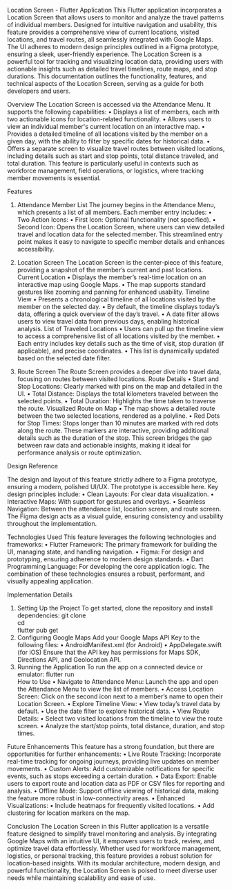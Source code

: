 Location Screen - Flutter Application
This Flutter application incorporates a Location Screen that allows users to monitor and analyze the travel patterns of individual members. Designed for intuitive navigation and usability, this feature provides a comprehensive view of current locations, visited locations, and travel routes, all seamlessly integrated with Google Maps. The UI adheres to modern design principles outlined in a Figma prototype, ensuring a sleek, user-friendly experience.
The Location Screen is a powerful tool for tracking and visualizing location data, providing users with actionable insights such as detailed travel timelines, route maps, and stop durations. This documentation outlines the functionality, features, and technical aspects of the Location Screen, serving as a guide for both developers and users.

Overview
The Location Screen is accessed via the Attendance Menu. It supports the following capabilities:
	•	Displays a list of members, each with two actionable icons for location-related functionality.
	•	Allows users to view an individual member's current location on an interactive map.
	•	Provides a detailed timeline of all locations visited by the member on a given day, with the ability to filter by specific dates for historical data.
	•	Offers a separate screen to visualize travel routes between visited locations, including details such as start and stop points, total distance traveled, and total duration.
This feature is particularly useful in contexts such as workforce management, field operations, or logistics, where tracking member movements is essential.

Features
1. Attendance Member List
The journey begins in the Attendance Menu, which presents a list of all members. Each member entry includes:
	•	Two Action Icons: 
	•	First Icon: Optional functionality (not specified).
	•	Second Icon: Opens the Location Screen, where users can view detailed travel and location data for the selected member.
This streamlined entry point makes it easy to navigate to specific member details and enhances accessibility.

2. Location Screen
The Location Screen is the center-piece of this feature, providing a snapshot of the member’s current and past locations.
Current Location
	•	Displays the member’s real-time location on an interactive map using Google Maps.
	•	The map supports standard gestures like zooming and panning for enhanced usability.
Timeline View
	•	Presents a chronological timeline of all locations visited by the member on the selected day.
	•	By default, the timeline displays today’s data, offering a quick overview of the day’s travel.
	•	A date filter allows users to view travel data from previous days, enabling historical analysis.
List of Traveled Locations
	•	Users can pull up the timeline view to access a comprehensive list of all locations visited by the member.
	•	Each entry includes key details such as the time of visit, stop duration (if applicable), and precise coordinates.
	•	This list is dynamically updated based on the selected date filter.

3. Route Screen
The Route Screen provides a deeper dive into travel data, focusing on routes between visited locations.
Route Details
	•	Start and Stop Locations: Clearly marked with pins on the map and detailed in the UI.
	•	Total Distance: Displays the total kilometers traveled between the selected points.
	•	Total Duration: Highlights the time taken to traverse the route.
Visualized Route on Map
	•	The map shows a detailed route between the two selected locations, rendered as a polyline.
	•	Red Dots for Stop Times: Stops longer than 10 minutes are marked with red dots along the route. These markers are interactive, providing additional details such as the duration of the stop.
This screen bridges the gap between raw data and actionable insights, making it ideal for performance analysis or route optimization.


Design Reference

The design and layout of this feature strictly adhere to a Figma prototype, ensuring a modern, polished UI/UX. The prototype is accessible here.
Key design principles include:
	•	Clean Layouts: For clear data visualization.
	•	Interactive Maps: With support for gestures and overlays.
	•	Seamless Navigation: Between the attendance list, location screen, and route screen.
The Figma design acts as a visual guide, ensuring consistency and usability throughout the implementation.

Technologies Used
This feature leverages the following technologies and frameworks:
	•	Flutter Framework: The primary framework for building the UI, managing state, and handling navigation.
	•	Figma: For design and prototyping, ensuring adherence to modern design standards.
	•	Dart Programming Language: For developing the core application logic.
The combination of these technologies ensures a robust, performant, and visually appealing application.

Implementation Details
1. Setting Up the Project
To get started, clone the repository and install dependencies:
git clone <repository-url>  
cd <repository-folder>  
flutter pub get  
2. Configuring Google Maps
Add your Google Maps API Key to the following files:
	•	AndroidManifest.xml (for Android)
	•	AppDelegate.swift (for iOS)
Ensure that the API key has permissions for Maps SDK, Directions API, and Geolocation API.
3. Running the Application
To run the app on a connected device or emulator:
flutter run  
How to Use
	•	Navigate to Attendance Menu: Launch the app and open the Attendance Menu to view the list of members.
	•	Access Location Screen: Click on the second icon next to a member’s name to open their Location Screen.
	•	Explore Timeline View:
	•	View today’s travel data by default.
	•	Use the date filter to explore historical data.
	•	View Route Details:
	•	Select two visited locations from the timeline to view the route screen.
	•	Analyze the start/stop points, total distance, duration, and stop times.

Future Enhancements
This feature has a strong foundation, but there are opportunities for further enhancements:
	•	Live Route Tracking: Incorporate real-time tracking for ongoing journeys, providing live updates on member movements.
	•	Custom Alerts: Add customizable notifications for specific events, such as stops exceeding a certain duration.
	•	Data Export: Enable users to export route and location data as PDF or CSV files for reporting and analysis.
	•	Offline Mode: Support offline viewing of historical data, making the feature more robust in low-connectivity areas.
	•	Enhanced Visualizations:
	•	Include heatmaps for frequently visited locations.
	•	Add clustering for location markers on the map.



Conclusion
The Location Screen in this Flutter application is a versatile feature designed to simplify travel monitoring and analysis. By integrating Google Maps with an intuitive UI, it empowers users to track, review, and optimize travel data effortlessly. Whether used for workforce management, logistics, or personal tracking, this feature provides a robust solution for location-based insights.
With its modular architecture, modern design, and powerful functionality, the Location Screen is poised to meet diverse user needs while maintaining scalability and ease of use.
